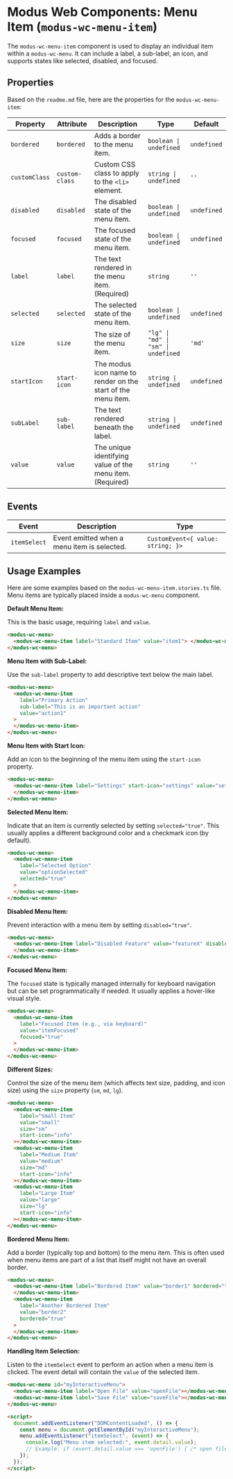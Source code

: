 # Modus Web Components: Menu Item (`modus-wc-menu-item`)

The `modus-wc-menu-item` component is used to display an individual item within a `modus-wc-menu`. It can include a label, a sub-label, an icon, and supports states like selected, disabled, and focused.

## Properties

Based on the `readme.md` file, here are the properties for the `modus-wc-menu-item`:

| Property      | Attribute      | Description                                                  | Type                                | Default     |
| ------------- | -------------- | ------------------------------------------------------------ | ----------------------------------- | ----------- |
| `bordered`    | `bordered`     | Adds a border to the menu item.                              | `boolean \| undefined`              | `undefined` |
| `customClass` | `custom-class` | Custom CSS class to apply to the `<li>` element.             | `string \| undefined`               | `''`        |
| `disabled`    | `disabled`     | The disabled state of the menu item.                         | `boolean \| undefined`              | `undefined` |
| `focused`     | `focused`      | The focused state of the menu item.                          | `boolean \| undefined`              | `undefined` |
| `label`       | `label`        | The text rendered in the menu item. (Required)               | `string`                            | `''`        |
| `selected`    | `selected`     | The selected state of the menu item.                         | `boolean \| undefined`              | `undefined` |
| `size`        | `size`         | The size of the menu item.                                   | `"lg" \| "md" \| "sm" \| undefined` | `'md'`      |
| `startIcon`   | `start-icon`   | The modus icon name to render on the start of the menu item. | `string \| undefined`               | `undefined` |
| `subLabel`    | `sub-label`    | The text rendered beneath the label.                         | `string \| undefined`               | `undefined` |
| `value`       | `value`        | The unique identifying value of the menu item. (Required)    | `string`                            | `''`        |

## Events

| Event        | Description                                 | Type                              |
| ------------ | ------------------------------------------- | --------------------------------- |
| `itemSelect` | Event emitted when a menu item is selected. | `CustomEvent<{ value: string; }>` |

## Usage Examples

Here are some examples based on the `modus-wc-menu-item.stories.ts` file. Menu items are typically placed inside a `modus-wc-menu` component.

**Default Menu Item:**

This is the basic usage, requiring `label` and `value`.

```html
<modus-wc-menu>
  <modus-wc-menu-item label="Standard Item" value="item1"> </modus-wc-menu-item>
</modus-wc-menu>
```

**Menu Item with Sub-Label:**

Use the `sub-label` property to add descriptive text below the main label.

```html
<modus-wc-menu>
  <modus-wc-menu-item
    label="Primary Action"
    sub-label="This is an important action"
    value="action1"
  >
  </modus-wc-menu-item>
</modus-wc-menu>
```

**Menu Item with Start Icon:**

Add an icon to the beginning of the menu item using the `start-icon` property.

```html
<modus-wc-menu>
  <modus-wc-menu-item label="Settings" start-icon="settings" value="settings">
  </modus-wc-menu-item>
</modus-wc-menu>
```

**Selected Menu Item:**

Indicate that an item is currently selected by setting `selected="true"`. This usually applies a different background color and a checkmark icon (by default).

```html
<modus-wc-menu>
  <modus-wc-menu-item
    label="Selected Option"
    value="optionSelected"
    selected="true"
  >
  </modus-wc-menu-item>
</modus-wc-menu>
```

**Disabled Menu Item:**

Prevent interaction with a menu item by setting `disabled="true"`.

```html
<modus-wc-menu>
  <modus-wc-menu-item label="Disabled Feature" value="featureX" disabled="true">
  </modus-wc-menu-item>
</modus-wc-menu>
```

**Focused Menu Item:**

The `focused` state is typically managed internally for keyboard navigation but can be set programmatically if needed. It usually applies a hover-like visual style.

```html
<modus-wc-menu>
  <modus-wc-menu-item
    label="Focused Item (e.g., via keyboard)"
    value="itemFocused"
    focused="true"
  >
  </modus-wc-menu-item>
</modus-wc-menu>
```

**Different Sizes:**

Control the size of the menu item (which affects text size, padding, and icon size) using the `size` property (`sm`, `md`, `lg`).

```html
<modus-wc-menu>
  <modus-wc-menu-item
    label="Small Item"
    value="small"
    size="sm"
    start-icon="info"
  ></modus-wc-menu-item>
  <modus-wc-menu-item
    label="Medium Item"
    value="medium"
    size="md"
    start-icon="info"
  ></modus-wc-menu-item>
  <modus-wc-menu-item
    label="Large Item"
    value="large"
    size="lg"
    start-icon="info"
  ></modus-wc-menu-item>
</modus-wc-menu>
```

**Bordered Menu Item:**

Add a border (typically top and bottom) to the menu item. This is often used when menu items are part of a list that itself might not have an overall border.

```html
<modus-wc-menu>
  <modus-wc-menu-item label="Bordered Item" value="border1" bordered="true">
  </modus-wc-menu-item>
  <modus-wc-menu-item
    label="Another Bordered Item"
    value="border2"
    bordered="true"
  >
  </modus-wc-menu-item>
</modus-wc-menu>
```

**Handling Item Selection:**

Listen to the `itemSelect` event to perform an action when a menu item is clicked. The event detail will contain the `value` of the selected item.

```html
<modus-wc-menu id="myInteractiveMenu">
  <modus-wc-menu-item label="Open File" value="openFile"></modus-wc-menu-item>
  <modus-wc-menu-item label="Save File" value="saveFile"></modus-wc-menu-item>
</modus-wc-menu>

<script>
  document.addEventListener("DOMContentLoaded", () => {
    const menu = document.getElementById("myInteractiveMenu");
    menu.addEventListener("itemSelect", (event) => {
      console.log("Menu item selected:", event.detail.value);
      // Example: if (event.detail.value === 'openFile') { /* open file dialog */ }
    });
  });
</script>
```

```

```
